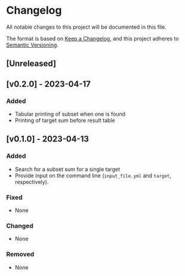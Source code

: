 # Changelog

All notable changes to this project will be documented in this file.

The format is based on [Keep a Changelog](https://keepachangelog.com/en/1.0.0/),
and this project adheres to [Semantic Versioning](https://semver.org/spec/v2.0.0.html).

## [Unreleased]

## [v0.2.0] - 2023-04-17

### Added
- Tabular printing of subset when one is found
- Printing of target sum before result table

## [v0.1.0] - 2023-04-13

### Added

- Search for a subset sum for a single target
- Provide input on the command line (`input_file.yml` and `target`, respectively).

### Fixed

- None

### Changed

- None

### Removed

- None